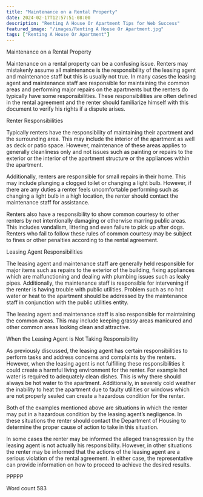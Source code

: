 ```yaml
---
title: "Maintenance on a Rental Property"
date: 2024-02-17T12:57:51-08:00
description: "Renting A House Or Apartment Tips for Web Success"
featured_image: "/images/Renting A House Or Apartment.jpg"
tags: ["Renting A House Or Apartment"]
---
```


Maintenance on a Rental Property

Maintenance on a rental property can be a confusing issue. Renters may mistakenly assume all maintenance is the responsibility of the leasing agent and maintenance staff but this is usually not true. In many cases the leasing agent and maintenance staff are responsible for maintaining the common areas and performing major repairs on the apartments but the renters do typically have some responsibilities. These responsibilities are often defined in the rental agreement and the renter should familiarize himself with this document to verify his rights if a dispute arises. 

Renter Responsibilities

Typically renters have the responsibility of maintaining their apartment and the surrounding area. This may include the interior of the apartment as well as deck or patio space. However, maintenance of these areas applies to generally cleanliness only and not issues such as painting or repairs to the exterior or the interior of the apartment structure or the appliances within the apartment. 

Additionally, renters are responsible for small repairs in their home. This may include plunging a clogged toilet or changing a light bulb. However, if there are any duties a renter feels uncomfortable performing such as changing a light bulb in a high location, the renter should contact the maintenance staff for assistance. 

Renters also have a responsibility to show common courtesy to other renters by not intentionally damaging or otherwise marring public areas. This includes vandalism, littering and even failure to pick up after dogs. Renters who fail to follow these rules of common courtesy may be subject to fines or other penalties according to the rental agreement. 

Leasing Agent Responsibilities

The leasing agent and maintenance staff are generally held responsible for major items such as repairs to the exterior of the building, fixing appliances which are malfunctioning and dealing with plumbing issues such as leaky pipes. Additionally, the maintenance staff is responsible for intervening if the renter is having trouble with public utilities. Problem such as no hot water or heat to the apartment should be addressed by the maintenance staff in conjunction with the public utilities entity. 

The leasing agent and maintenance staff is also responsible for maintaining the common areas. This may include keeping grassy areas manicured and other common areas looking clean and attractive. 

When the Leasing Agent is Not Taking Responsibility

As previously discussed, the leasing agent has certain responsibilities to perform tasks and address concerns and complaints by the renters. However, when the leasing agent is not fulfilling these responsibilities it could create a harmful living environment for the renter. For example hot water is required to adequately clean dishes. This is why there should always be hot water to the apartment. Additionally, in severely cold weather the inability to heat the apartment due to faulty utilities or windows which are not properly sealed can create a hazardous condition for the renter. 

Both of the examples mentioned above are situations in which the renter may put in a hazardous condition by the leasing agent’s negligence. In these situations the renter should contact the Department of Housing to determine the proper cause of action to take in this situation. 

In some cases the renter may be informed the alleged transgression by the leasing agent is not actually his responsibility. However, in other situations the renter may be informed that the actions of the leasing agent are a serious violation of the rental agreement. In either case, the representative can provide information on how to proceed to achieve the desired results. 

PPPPP

Word count 583



